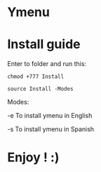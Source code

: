 # Ymenu

# Install guide
Enter to folder and run this: 

```
chmod +777 Install
```
```
source Install -Modes
```

Modes:

-e  To install ymenu in English

-s  To install ymenu in Spanish

# Enjoy ! :)
